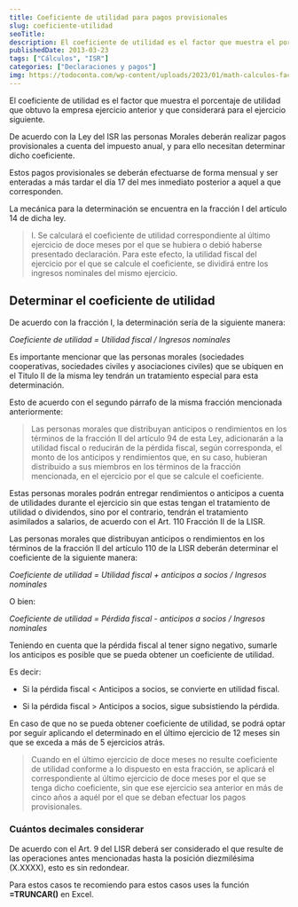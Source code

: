 ```yaml
---
title: Coeficiente de utilidad para pagos provisionales
slug: coeficiente-utilidad
seoTitle: 
description: El coeficiente de utilidad es el factor que muestra el porcentaje de utilidad que obtuvo la empresa ejercicio anterior.
publishedDate: 2013-03-23
tags: ["Cálculos", "ISR"]
categories: ["Declaraciones y pagos"]
img: https://todoconta.com/wp-content/uploads/2023/01/math-calculos-factores-matematicas-formulas.jpeg
---
```



El coeficiente de utilidad es el factor que muestra el porcentaje de utilidad que obtuvo la empresa ejercicio anterior y que considerará para el ejercicio siguiente.




De acuerdo con la Ley del ISR las personas Morales deberán realizar pagos provisionales a cuenta del impuesto anual, y para ello necesitan determinar dicho coeficiente.




Estos pagos provisionales se deberán efectuarse de forma mensual y ser enteradas a más tardar el día 17 del mes inmediato posterior a aquel a que corresponden.




La mecánica para la determinación se encuentra en la fracción I del artículo 14 de dicha ley.





> I. Se calculará el coeficiente de utilidad correspondiente al último ejercicio de doce meses por el que se hubiera o debió haberse presentado declaración. Para este efecto, la utilidad fiscal del ejercicio por el que se calcule el coeficiente, se dividirá entre los ingresos nominales del mismo ejercicio.




Determinar el coeficiente de utilidad
-------------------------------------




De acuerdo con la fracción I, la determinación sería de la siguiente manera:




*Coeficiente de utilidad \= Utilidad fiscal / Ingresos nominales*




Es importante mencionar que las personas morales (sociedades cooperativas, sociedades civiles y asociaciones civiles) que se ubiquen en el Titulo II de la misma ley tendrán un tratamiento especial para esta determinación.




Esto de acuerdo con el segundo párrafo de la misma fracción mencionada anteriormente:





> Las personas morales que distribuyan anticipos o rendimientos en los términos de la fracción II del artículo 94 de esta Ley, adicionarán a la utilidad fiscal o reducirán de la pérdida fiscal, según corresponda, el monto de los anticipos y rendimientos que, en su caso, hubieran distribuido a sus miembros en los términos de la fracción mencionada, en el ejercicio por el que se calcule el coeficiente.




Estas personas morales podrán entregar rendimientos o anticipos a cuenta de utilidades durante el ejercicio sin que estas tengan el tratamiento de utilidad o dividendos, sino por el contrario, tendrán el tratamiento asimilados a salarios, de acuerdo con el Art. 110 Fracción II de la LISR.




Las personas morales que distribuyan anticipos o rendimientos en los términos de la fracción II del artículo 110 de la LISR deberán determinar el coeficiente de la siguiente manera:




*Coeficiente de utilidad \= Utilidad fiscal \+ anticipos a socios / Ingresos nominales*




O bien:




*Coeficiente de utilidad \= Pérdida fiscal \- anticipos a socios / Ingresos nominales*




Teniendo en cuenta que la pérdida fiscal al tener signo negativo, sumarle los anticipos es posible que se pueda obtener un coeficiente de utilidad.




Es decir:




* Si la pérdida fiscal \< Anticipos a socios, se convierte en utilidad fiscal.

* Si la pérdida fiscal \> Anticipos a socios, sigue subsistiendo la pérdida.




En caso de que no se pueda obtener coeficiente de utilidad, se podrá optar por seguir aplicando el determinado en el último ejercicio de 12 meses sin que se exceda a más de 5 ejercicios atrás.





> Cuando en el último ejercicio de doce meses no resulte coeficiente de utilidad conforme a lo dispuesto en esta fracción, se aplicará el correspondiente al último ejercicio de doce meses por el que se tenga dicho coeficiente, sin que ese ejercicio sea anterior en más de cinco años a aquél por el que se deban efectuar los pagos provisionales.




### Cuántos decimales considerar




De acuerdo con el Art. 9 del LISR deberá ser considerado el que resulte de las operaciones antes mencionadas hasta la posición diezmilésima (X.XXXX), esto es sin redondear.




Para estos casos te recomiendo para estos casos uses la función **\=TRUNCAR()** en Excel.




